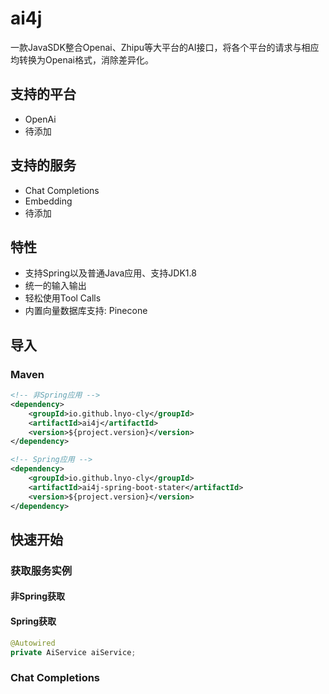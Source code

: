 # ai4j
一款JavaSDK整合Openai、Zhipu等大平台的AI接口，将各个平台的请求与相应均转换为Openai格式，消除差异化。


## 支持的平台
+ OpenAi
+ 待添加

## 支持的服务
+ Chat Completions
+ Embedding
+ 待添加

## 特性
+ 支持Spring以及普通Java应用、支持JDK1.8
+ 统一的输入输出
+ 轻松使用Tool Calls
+ 内置向量数据库支持: Pinecone


## 导入

### Maven
```xml
<!-- 非Spring应用 -->
<dependency>
    <groupId>io.github.lnyo-cly</groupId>
    <artifactId>ai4j</artifactId>
    <version>${project.version}</version>
</dependency>

```
```xml
<!-- Spring应用 -->
<dependency>
    <groupId>io.github.lnyo-cly</groupId>
    <artifactId>ai4j-spring-boot-stater</artifactId>
    <version>${project.version}</version>
</dependency>
```
## 快速开始

### 获取服务实例

#### 非Spring获取

#### Spring获取
```java
@Autowired
private AiService aiService;
```

### Chat Completions
